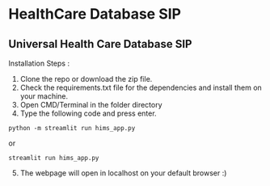 # HealthCare Database SIP

## Universal Health Care Database SIP ##

Installation Steps :

1) Clone the repo or download the zip file.
2) Check the requirements.txt file for the dependencies and install them on your machine.
3) Open CMD/Terminal in the folder directory
4) Type the following code and press enter.
```
python -m streamlit run hims_app.py
```
 or
 
```
streamlit run hims_app.py
```
5) The webpage will open in localhost on your default browser :)




